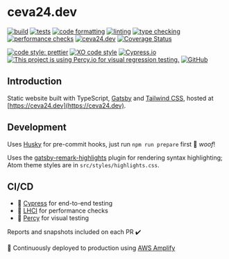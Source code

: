 # ceva24.dev

[![build](https://github.com/ceva24/ceva24.dev/actions/workflows/build.yml/badge.svg)](https://github.com/ceva24/ceva24.dev/actions/workflows/build.yml)
[![tests](https://github.com/ceva24/ceva24.dev/actions/workflows/test.yml/badge.svg)](https://github.com/ceva24/ceva24.dev/actions/workflows/test.yml)
[![code formatting](https://github.com/ceva24/ceva24.dev/actions/workflows/check-format.yml/badge.svg)](https://github.com/ceva24/ceva24.dev/actions/workflows/check-format.yml)
[![linting](https://github.com/ceva24/ceva24.dev/actions/workflows/lint.yml/badge.svg)](https://github.com/ceva24/ceva24.dev/actions/workflows/lint.yml)
[![type checking](https://github.com/ceva24/ceva24.dev/actions/workflows/check-types.yml/badge.svg)](https://github.com/ceva24/ceva24.dev/actions/workflows/check-types.yml)
[![performance checks](https://github.com/ceva24/ceva24.dev/actions/workflows/check-performance.yml/badge.svg)](https://github.com/ceva24/ceva24.dev/actions/workflows/check-performance.yml)
[![ceva24.dev](https://img.shields.io/endpoint?url=https://dashboard.cypress.io/badge/simple/eu8aa1/main&style=flat&logo=cypress)](https://dashboard.cypress.io/projects/eu8aa1/runs)
[![Coverage Status](https://coveralls.io/repos/github/ceva24/ceva24.dev/badge.svg?branch=main)](https://coveralls.io/github/ceva24/ceva24.dev?branch=main)

[![code style: prettier](https://img.shields.io/badge/code_style-prettier-ff69b4.svg)](https://github.com/prettier/prettier)
[![XO code style](https://img.shields.io/badge/code_style-XO-5ed9c7.svg)](https://github.com/xojs/xo)
[![Cypress.io](https://img.shields.io/badge/tested%20with-Cypress-04C38E.svg)](https://www.cypress.io/)
[![This project is using Percy.io for visual regression testing.](https://percy.io/static/images/percy-badge.svg)](https://percy.io/788e43c2/ceva24.dev)
[![GitHub](https://img.shields.io/github/license/ceva24/ceva24.dev?color=blue)](https://github.com/ceva24/ceva24.dev/blob/main/LICENSE)

## Introduction

Static website built with TypeScript, [Gatsby](https://www.gatsbyjs.org/) and [Tailwind CSS](https://tailwindcss.com/), hosted at [https://ceva24.dev](https://ceva24.dev).

## Development

Uses [Husky](https://typicode.github.io/husky/#/) for pre-commit hooks, just run `npm run prepare` first 🐶 _woof_!

Uses the [gatsby-remark-highlights](https://github.com/amitpatra/gatsby-remark-highlights) plugin for rendering syntax highlighting; Atom theme styles are in `src/styles/highlights.css`.

## CI/CD

-   🌳 [Cypress](https://dashboard.cypress.io/projects/eu8aa1/) for end-to-end testing
-   🚦 [LHCI](https://github.com/GoogleChrome/lighthouse-ci) for performance checks
-   🦔 [Percy](https://percy.io/788e43c2/ceva24.dev) for visual testing

Reports and snapshots included on each PR ✔️

🚀 Continuously deployed to production using [AWS Amplify](https://aws.amazon.com/amplify/)
